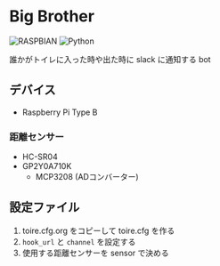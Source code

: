 # Big Brother
![RASPBIAN](https://img.shields.io/badge/RASPBIAN%20JESSIE-March%202016-green.svg) ![Python](https://img.shields.io/badge/Python-2.7-blue.svg)

誰かがトイレに入った時や出た時に slack に通知する bot

## デバイス
* Raspberry Pi Type B

### 距離センサー
* HC-SR04
* GP2Y0A710K
  * MCP3208 (ADコンバーター)

## 設定ファイル
1. toire.cfg.org をコピーして toire.cfg を作る
2. `hook_url` と `channel` を設定する
3. 使用する距離センサーを sensor で決める
